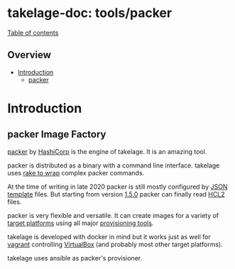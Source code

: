 # takelage-doc: tools/packer

[Table of contents](../../README.md)

## Overview 

- [Introduction](#introduction)
  - [packer](#packer)

<a name="introduction"/>

# Introduction

<a name="packer"/>

## packer Image Factory

[packer](https://www.packer.io) by
[HashiCorp](https://www.hashicorp.com/about)
is the engine of takelage. It is an amazing tool.

packer is distributed as a binary with a command line interface.
takelage uses 
[rake to wrap](../tools/rake.md#image)
complex packer commands.

At the time of writing in late 2020
packer is still mostly configured by [JSON template](https://github.com/geospin-takelage/takelage-dev/blob/master/packer/templates/docker/takelbase/project/build_from_base.json)
files.
But starting from version 
[1.5.0](https://www.hashicorp.com/blog/announcing-hashicorp-packer-1-5-with-hcl2-support)
packer can finally read 
[HCL2](https://www.packer.io/guides/hcl)
files.

packer is very flexible and versatile.
It can create images for a variety of 
[target platforms](https://www.packer.io/docs/builders)
using all major 
[provisioning tools](https://www.packer.io/docs/provisioners).

takelage is developed with docker in mind
but it works just as well for 
[vagrant](https://github.com/takelwerk/takelage-pad)
controlling 
[VirtualBox](https://www.virtualbox.org/)
(and probably most other target platforms).

takelage uses ansible as packer's provisioner.
